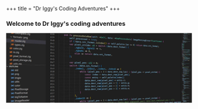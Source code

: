 +++
title = "Dr Iggy's Coding Adventures"
+++

### Welcome to Dr Iggy's coding adventures

![Coding header image](zig-coding.jpg)